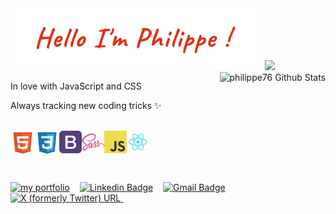 
<img width="80%" alt="Hello" src="Hello-removebg.png" />
<img src="https://readme-typing-svg.demolab.com?font=Annapurna+SIL+&pause=1000&color=EB2B05&center=true&vCenter=true&random=true&width=480&lines=I'm+a+self-taught+front-end+developer+😎">



<img align="right" alt="philippe76 Github Stats" src="https://github-readme-stats.vercel.app/api/top-langs/?username=philippe76&layout=compact&theme=dracula" />


<p>In love with JavaScript and CSS  <i class="fa-solid fa-heart fa-beat" style="color: hotpink; margin-left: 5px"></i></p>

<p>Always tracking new coding tricks ✨<p> 

<br/>

<img alt="HTML" width="39px" src="html_icon.png" align="left" />

<img alt="CSS" width="39px" src="css_icon.png" align="left" />

<img alt="Bootstrap" width="36px" src="https://raw.githubusercontent.com/github/explore/80688e429a7d4ef2fca1e82350fe8e3517d3494d/topics/bootstrap/bootstrap.png" align="left" />

<img alt="Bootstrap" width="36px" src="https://raw.githubusercontent.com/github/explore/80688e429a7d4ef2fca1e82350fe8e3517d3494d/topics/sass/sass.png" align="left" />

<img alt="JavaScript" width="36px" src="https://raw.githubusercontent.com/github/explore/80688e429a7d4ef2fca1e82350fe8e3517d3494d/topics/javascript/javascript.png" align="left"/>

<img alt="React" width="36px" src="https://raw.githubusercontent.com/github/explore/80688e429a7d4ef2fca1e82350fe8e3517d3494d/topics/react/react.png" align="left"/>

<br/>
<br/>
<br/>
<br/>


[![my portfolio](https://img.shields.io/badge/-My_Porfolio-535c68?style=flat&logoColor=white)](https://filip-your-dev.com)&nbsp; &nbsp; 
[![Linkedin Badge](https://img.shields.io/badge/-philippe.lanougadere-0072b1?style=flat&logo=Linkedin&logoColor=white)](https://www.linkedin.com/in/philippe-lanougadere/)&nbsp; &nbsp; 
[![Gmail Badge](https://img.shields.io/badge/-p.lanougadere-c14438?style=flat&logo=Gmail&logoColor=white)](mailto:p.lanougadere@gmail.com "Connect via Email")&nbsp; &nbsp; 
[![X (formerly Twitter) URL](https://img.shields.io/twitter/url?url=https%3A%2F%2Ftwitter.com%2FI_m_your_dev&style=flat&logo=x&label=%40I_m_your_dev&labelColor=333&color=333)
](https://twitter.com/I_m_your_dev)&nbsp; &nbsp; 



<!-- 
[![Top Langs](https://github-readme-stats.vercel.app/api/top-langs/?username=philippe76&theme=dracula&layout=donut)](https://github.com/anuraghazra/github-readme-stats)


![Top Langs](https://github-readme-stats.vercel.app/api/top-langs/?username=philippe76&theme=dracula&hide_progress=true) -->